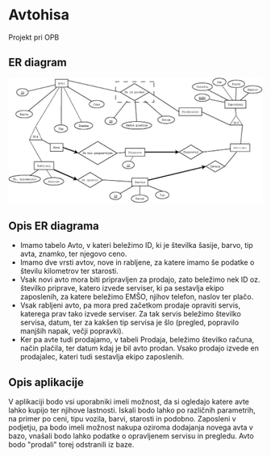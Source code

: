 # Avtohisa
Projekt pri OPB

## ER diagram
![ER DIAGRAM](Baza/ER_diagram.jpeg)

## Opis ER diagrama
 * Imamo tabelo Avto, v kateri beležimo ID, ki je številka šasije, barvo, tip avta, znamko, ter njegovo ceno.
 * Imamo dve vrsti avtov, nove in rabljene, za katere imamo še podatke o številu kilometrov ter starosti. 
 * Vsak novi avto mora biti pripravljen za prodajo, zato beležimo nek ID oz. številko priprave, katero izvede serviser, ki pa sestavlja ekipo zaposlenih, za katere beležimo EMŠO, njihov telefon, naslov ter plačo.
 * Vsak rabljeni avto, pa mora pred začetkom prodaje opraviti servis, katerega prav tako izvede serviser. Za tak servis beležimo številko servisa, datum, ter za kakšen tip servisa je šlo (pregled, popravilo manjših napak, večji popravki).
 * Ker pa avte tudi prodajamo, v tabeli Prodaja, beležimo številko računa, način plačila, ter datum kdaj je bil avto prodan. Vsako prodajo izvede en prodajalec, kateri tudi sestavlja ekipo zaposlenih.

## Opis aplikacije
V aplikaciji bodo vsi uporabniki imeli možnost, da si ogledajo katere avte lahko kupijo ter njihove lastnosti. Iskali bodo lahko po različnih parametrih, na primer po ceni, tipu vozila, barvi, starosti in podobno.
Zaposleni v podjetju, pa bodo imeli možnost nakupa oziroma dodajanja novega avta v bazo, vnašali bodo lahko podatke o opravljenem servisu in pregledu. Avto bodo "prodali" torej odstranili iz baze.
